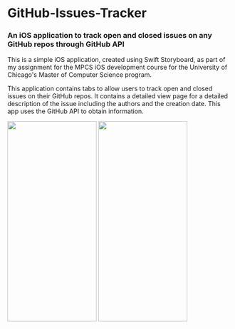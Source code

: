 # GitHub-Issues-Tracker
### An iOS application to track open and closed issues on any GitHub repos through GitHub API

This is a simple iOS application, created using Swift Storyboard, as part of my assignment for the MPCS iOS development course for the University of Chicago's Master of Computer Science program.


This application contains tabs to allow users to track open and closed issues on their GitHub repos. It contains a detailed view page for a detailed description of the issue including the authors and the creation date. This app uses the GitHub API to obtain information.


<img src="https://github.com/h228zhou/GitHub-Issues-Tracker/assets/86683428/5b642120-f45d-43d7-8e2d-035c30ea89ba" width="200" height="450" /> 
<img src="https://github.com/h228zhou/GitHub-Issues-Tracker/assets/86683428/3a2554db-4eff-4725-8558-14ce232d67b7" width="200" height="450" /> 
